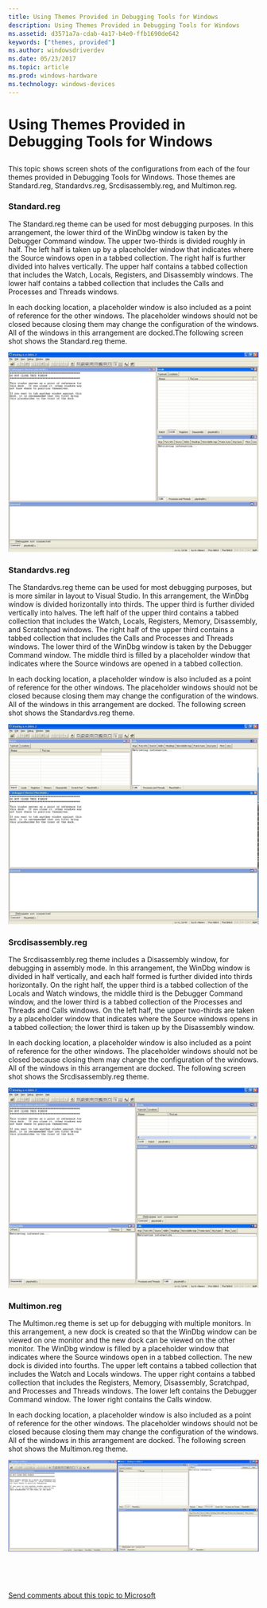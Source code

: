 ```yaml
---
title: Using Themes Provided in Debugging Tools for Windows
description: Using Themes Provided in Debugging Tools for Windows
ms.assetid: d3571a7a-cdab-4a17-b4e0-ffb1690de642
keywords: ["themes, provided"]
ms.author: windowsdriverdev
ms.date: 05/23/2017
ms.topic: article
ms.prod: windows-hardware
ms.technology: windows-devices
---
```


# Using Themes Provided in Debugging Tools for Windows


## <span id="ddk_creating_and_opening_a_workspace_dbg"></span><span id="DDK_CREATING_AND_OPENING_A_WORKSPACE_DBG"></span>


This topic shows screen shots of the configurations from each of the four themes provided in Debugging Tools for Windows. Those themes are Standard.reg, Standardvs.reg, Srcdisassembly.reg, and Multimon.reg.

### <span id="standard_reg"></span><span id="STANDARD_REG"></span>Standard.reg

The Standard.reg theme can be used for most debugging purposes. In this arrangement, the lower third of the WinDbg window is taken by the Debugger Command window. The upper two-thirds is divided roughly in half. The left half is taken up by a placeholder window that indicates where the Source windows open in a tabbed collection. The right half is further divided into halves vertically. The upper half contains a tabbed collection that includes the Watch, Locals, Registers, and Disassembly windows. The lower half contains a tabbed collection that includes the Calls and Processes and Threads windows.

In each docking location, a placeholder window is also included as a point of reference for the other windows. The placeholder windows should not be closed because closing them may change the configuration of the windows. All of the windows in this arrangement are docked.The following screen shot shows the Standard.reg theme.

![screen shot of the standard.reg theme](images/theme-standard.jpg)

### <span id="standardvs_reg"></span><span id="STANDARDVS_REG"></span>Standardvs.reg

The Standardvs.reg theme can be used for most debugging purposes, but is more similar in layout to Visual Studio. In this arrangement, the WinDbg window is divided horizontally into thirds. The upper third is further divided vertically into halves. The left half of the upper third contains a tabbed collection that includes the Watch, Locals, Registers, Memory, Disassembly, and Scratchpad windows. The right half of the upper third contains a tabbed collection that includes the Calls and Processes and Threads windows. The lower third of the WinDbg window is taken by the Debugger Command window. The middle third is filled by a placeholder window that indicates where the Source windows are opened in a tabbed collection.

In each docking location, a placeholder window is also included as a point of reference for the other windows. The placeholder windows should not be closed because closing them may change the configuration of the windows. All of the windows in this arrangement are docked. The following screen shot shows the Standardvs.reg theme.

![screen shot of the standardvs.reg theme](images/theme-standardvs.jpg)

### <span id="srcdisassembly_reg"></span><span id="SRCDISASSEMBLY_REG"></span>Srcdisassembly.reg

The Srcdisassembly.reg theme includes a Disassembly window, for debugging in assembly mode. In this arrangement, the WinDbg window is divided in half vertically, and each half formed is further divided into thirds horizontally. On the right half, the upper third is a tabbed collection of the Locals and Watch windows, the middle third is the Debugger Command window, and the lower third is a tabbed collection of the Processes and Threads and Calls windows. On the left half, the upper two-thirds are taken by a placeholder window that indicates where the Source windows opens in a tabbed collection; the lower third is taken up by the Disassembly window.

In each docking location, a placeholder window is also included as a point of reference for the other windows. The placeholder windows should not be closed because closing them may change the configuration of the windows. All of the windows in this arrangement are docked. The following screen shot shows the Srcdisassembly.reg theme.

![screen shot of the srcdisassembly.reg theme](images/theme-srcdisassembly.jpg)

### <span id="multimon_reg"></span><span id="MULTIMON_REG"></span>Multimon.reg

The Multimon.reg theme is set up for debugging with multiple monitors. In this arrangement, a new dock is created so that the WinDbg window can be viewed on one monitor and the new dock can be viewed on the other monitor. The WinDbg window is filled by a placeholder window that indicates where the Source windows open in a tabbed collection. The new dock is divided into fourths. The upper left contains a tabbed collection that includes the Watch and Locals windows. The upper right contains a tabbed collection that includes the Registers, Memory, Disassembly, Scratchpad, and Processes and Threads windows. The lower left contains the Debugger Command window. The lower right contains the Calls window.

In each docking location, a placeholder window is also included as a point of reference for the other windows. The placeholder windows should not be closed because closing them may change the configuration of the windows. All of the windows in this arrangement are docked. The following screen shot shows the Multimon.reg theme.

![screen shot of the multimon.reg theme](images/theme-multimon.jpg)

 

 

[Send comments about this topic to Microsoft](mailto:wsddocfb@microsoft.com?subject=Documentation%20feedback%20[debugger\debugger]:%20Using%20Themes%20Provided%20in%20Debugging%20Tools%20for%20Windows%20%20RELEASE:%20%285/15/2017%29&body=%0A%0APRIVACY%20STATEMENT%0A%0AWe%20use%20your%20feedback%20to%20improve%20the%20documentation.%20We%20don't%20use%20your%20email%20address%20for%20any%20other%20purpose,%20and%20we'll%20remove%20your%20email%20address%20from%20our%20system%20after%20the%20issue%20that%20you're%20reporting%20is%20fixed.%20While%20we're%20working%20to%20fix%20this%20issue,%20we%20might%20send%20you%20an%20email%20message%20to%20ask%20for%20more%20info.%20Later,%20we%20might%20also%20send%20you%20an%20email%20message%20to%20let%20you%20know%20that%20we've%20addressed%20your%20feedback.%0A%0AFor%20more%20info%20about%20Microsoft's%20privacy%20policy,%20see%20http://privacy.microsoft.com/default.aspx. "Send comments about this topic to Microsoft")




